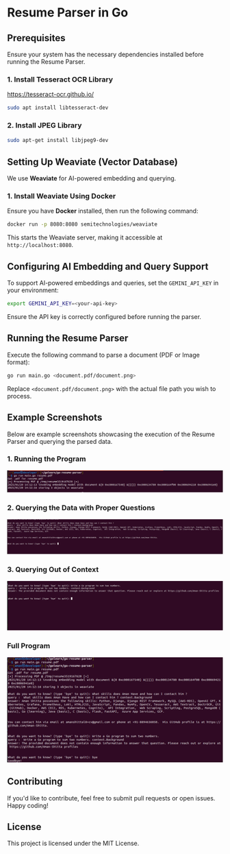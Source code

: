 # Resume Parser in Go

## Prerequisites
Ensure your system has the necessary dependencies installed before running the Resume Parser.

### **1. Install Tesseract OCR Library**
https://tesseract-ocr.github.io/
```sh
sudo apt install libtesseract-dev
```

### **2. Install JPEG Library**
```sh
sudo apt-get install libjpeg9-dev
```

## **Setting Up Weaviate (Vector Database)**
We use **Weaviate** for AI-powered embedding and querying.

### **1. Install Weaviate Using Docker**
Ensure you have **Docker** installed, then run the following command:
```sh
docker run -p 8080:8080 semitechnologies/weaviate
```
This starts the Weaviate server, making it accessible at `http://localhost:8080`.

## **Configuring AI Embedding and Query Support**
To support AI-powered embeddings and queries, set the `GEMINI_API_KEY` in your environment:
```sh
export GEMINI_API_KEY=<your-api-key>
```
Ensure the API key is correctly configured before running the parser.

## **Running the Resume Parser**
Execute the following command to parse a document (PDF or Image format):
```sh
go run main.go <document.pdf/document.png>
```
Replace `<document.pdf/document.png>` with the actual file path you wish to process.

## **Example Screenshots**
Below are example screenshots showcasing the execution of the Resume Parser and querying the parsed data.

### **1. Running the Program**
![Running the Resume Parser](example/images/run_program.png)

### **2. Querying the Data with Proper Questions**
![Querying the Parsed Data](example/images/query_data.png)

### **3. Querying Out of Context**
![Querying Out of Context](example/images/query_out_of_context.png)


### **Full Program**
![Full program](example/images/full.png)
## **Contributing**
If you'd like to contribute, feel free to submit pull requests or open issues. Happy coding!

## **License**
This project is licensed under the MIT License.
